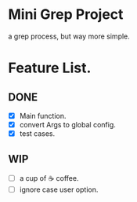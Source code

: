 # Mini Grep Project

a grep process, but way more simple.

# Feature List.

## DONE

- [x] Main function.
- [x] convert Args to global config.
- [x] test cases.

## WIP

- [ ] a cup of ☕️ coffee.
- [ ] ignore case user option.